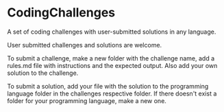 # CodingChallenges
A set of coding challenges with user-submitted solutions in any language.

User submitted challenges and solutions are welcome. 

To submit a challenge, make a new folder with the challenge name, add a rules.md file with instructions and the expected output. Also add your own solution to the challenge. 

To submit a solution, add your file with the solution to the programming language folder in the challenges respective folder. If there doesn't exist a folder for your programming language, make a new one.
